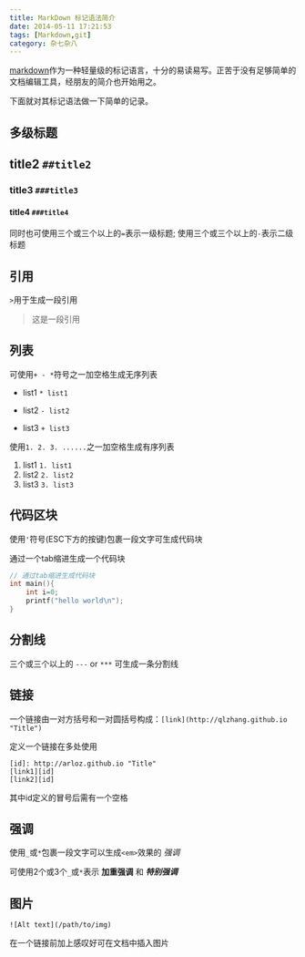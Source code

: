 ```yaml
---
title: MarkDown 标记语法简介
date: 2014-05-11 17:21:53
tags: [Markdown,git]
category: 杂七杂八
---
```


[markdown](http://zh.wikipedia.org/zh-cn/Markdown)作为一种轻量级的标记语言，十分的易读易写。正苦于没有足够简单的文档编辑工具，经朋友的简介也开始用之。

下面就对其标记语法做一下简单的记录。


## 多级标题

## title2    `##title2`

### title3   `###title3`

#### title4   `###title4`

同时也可使用三个或三个以上的`=`表示一级标题;
使用三个或三个以上的`-`表示二级标题
 
## 引用

`>`用于生成一段引用

>这是一段引用

## 列表

可使用`+ - *`符号之一加空格生成无序列表

* list1     `* list1`
- list2     `- list2`
+ list3     `+ list3`

使用`1. 2. 3. ......`之一加空格生成有序列表

1. list1    `1. list1`
2. list2    `2. list2`
3. list3    `3. list3`

## 代码区块


使用`'`符号(ESC下方的按键)包裹一段文字可生成代码块

通过一个tab缩进生成一个代码块

``` cpp
// 通过tab缩进生成代码块
int main(){
    int i=0;
    printf("hello world\n");
}
```

## 分割线


三个或三个以上的 `---` or `***` 可生成一条分割线

## 链接


一个链接由一对方括号和一对圆括号构成：`[link](http://qlzhang.github.io "Title")`

定义一个链接在多处使用

```
[id]: http://arloz.github.io "Title"
[link1][id]
[link2][id]
```
其中id定义的冒号后需有一个空格

## 强调


使用`_`或`*`包裹一段文字可以生成`<em>`效果的 _强调_

可使用2个或3个`_`或`*`表示 __加重强调__ 和 ___特别强调___

## 图片

```
![Alt text](/path/to/img)
```
在一个链接前加上感叹好可在文档中插入图片



